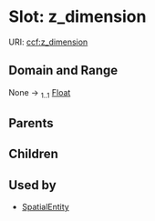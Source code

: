 
# Slot: z_dimension



URI: [ccf:z_dimension](http://purl.org/ccf/z_dimension)


## Domain and Range

None &#8594;  <sub>1..1</sub> [Float](types/Float.md)

## Parents


## Children


## Used by

 * [SpatialEntity](SpatialEntity.md)
